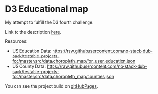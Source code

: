 # D3 Educational map

My attempt to fulfill the D3 fourth challenge.

Link to the description [here](https://learn.freecodecamp.org/data-visualization/data-visualization-projects/visualize-data-with-a-choropleth-map).

Resources:

- US Education Data: https://raw.githubusercontent.com/no-stack-dub-sack/testable-projects-fcc/master/src/data/choropleth_map/for_user_education.json
- US County Data: https://raw.githubusercontent.com/no-stack-dub-sack/testable-projects-fcc/master/src/data/choropleth_map/counties.json

You can see the project build on [gitHubPages](https://imadrafter.github.io/choropleth-map/).
